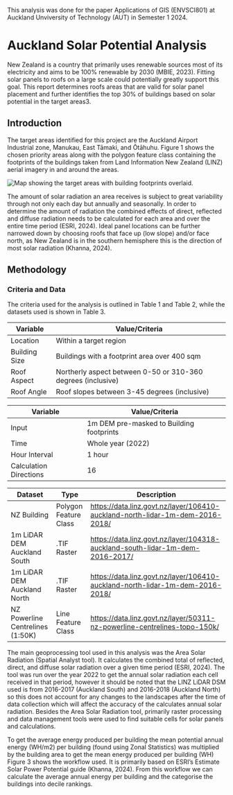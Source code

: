This analysis was done for the paper Applications of GIS (ENVSCI801) at Auckland Unviversity of Technology (AUT) in Semester 1 2024.
# Auckland Solar Potential Analysis
New Zealand is a country that primarily uses renewable sources most of its electricity and aims to be 100% renewable by 2030 (MBIE, 2023). Fitting solar panels to roofs on a large scale could potentially greatly support this goal. This report determines roofs areas that are valid for solar panel placement and further identifies the top 30% of buildings based on solar potential in the target areas3.

## Introduction
The target areas identified for this project are the Auckland Airport Industrial zone, Manukau, East Tāmaki, and Ōtāhuhu. Figure 1 shows the chosen priority areas along with the polygon feature class containing the footprints of the buildings taken from Land Information New Zealand (LINZ) aerial imagery in and around the areas.

![Map showing the target areas with building footprints overlaid.](figures-report/priorityareas-nbkgd.png)

The amount of solar radiation an area receives is subject to great variability through not only each day but annually and seasonally. In order to determine the amount of radiation the combined effects of direct, reflected and diffuse radiation needs to be calculated for each area and over the entire time period (ESRI, 2024). Ideal panel locations can be further narrowed down by choosing roofs that face up (low slope) and/or face north, as New Zealand is in the southern hemisphere this is the direction of most solar radiation (Khanna, 2024).

## Methodology
### Criteria and Data
The criteria used for the analysis is outlined in Table 1 and Table 2, while the datasets used is shown in Table 3.

| Variable | Value/Criteria |
|---|---|
| Location | Within a target region |
| Building Size | Buildings with a footprint area over 400 sqm |
| Roof Aspect | Northerly aspect between 0-50 or 310-360 degrees (inclusive) |
| Roof Angle | Roof slopes between 3-45 degrees (inclusive) |

| Variable | Value/Criteria |
|---|---|
| Input | 1m DEM pre-masked to Building footprints |
| Time | Whole year (2022) |
| Hour Interval | 1 hour |
| Calculation Directions | 16 |

| Dataset | Type | Description |
|---|---|---|
| NZ Building | Polygon Feature Class | https://data.linz.govt.nz/layer/106410-auckland-north-lidar-1m-dem-2016-2018/ |
| 1m LiDAR DEM Auckland South | .TIF Raster | https://data.linz.govt.nz/layer/104318-auckland-south-lidar-1m-dem-2016-2017/ |
| 1m LiDAR DEM Auckland North | .TIF Raster | https://data.linz.govt.nz/layer/106410-auckland-north-lidar-1m-dem-2016-2018/ |
| NZ Powerline Centrelines (1:50K) | Line Feature Class | https://data.linz.govt.nz/layer/50311-nz-powerline-centrelines-topo-150k/ |

The main geoprocessing tool used in this analysis was the Area Solar Radiation (Spatial Analyst tool). It calculates the combined total of reflected, direct, and diffuse solar radiation over a given time period (ESRI, 2024). The tool was run over the year 2022 to get the annual solar radiation each cell received in that period, however it should be noted that the LINZ LiDAR DSM used is from 2016-2017 (Auckland South) and 2016-2018 (Auckland North) so this does not account for any changes to the landscapes after the time of data collection which will affect the accuracy of the calculates annual solar radiation. Besides the Area Solar Radiation tool, primarily raster processing and data management tools were used to find suitable cells for solar panels and calculations. 

To get the average energy produced per building the mean potential annual energy (WH/m2) per building (found using Zonal Statistics) was multiplied by the building area to get the mean energy produced per building (WH)
Figure 3 shows the workflow used. It is primarily based on ESRI’s Estimate Solar Power Potential guide (Khanna, 2024). From this workflow we can calculate the average annual energy per building and the categorise the buildings into decile rankings.
